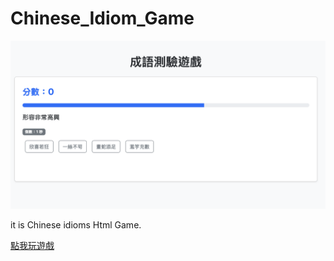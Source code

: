 # Chinese_Idiom_Game

![預覽圖](indxe.png)

it is Chinese idioms Html Game.

[點我玩遊戲](https://wastu01.github.io/Chinese_Idiom_Game/index.html)
